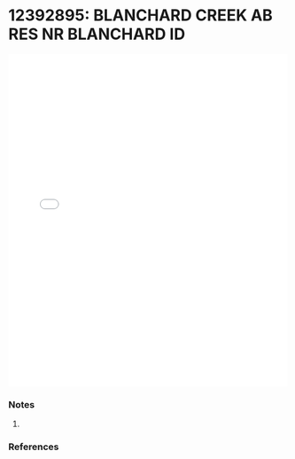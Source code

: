 # 12392895: BLANCHARD CREEK AB RES NR BLANCHARD ID

<iframe src="/_static/stations/12392895_fdc.html" width="100%" height="600" frameborder="0"></iframe>

### Notes
1. 

### References

